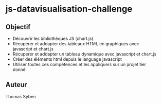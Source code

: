 # js-datavisualisation-challenge

## Objectif
- Découvrir les bibliothèques JS (chart.js)
- Récupérer et addapter des tableaux HTML en graphiques avec javascript et chart.js
- Récupérer et addapter un tableau dynamique avec javascript et chart.js
- Créer des éléments html depuis le language javascript
- Utiliser toutes ces compétences et les appliquers sur un projet tier donné. 



## Auteur
Thomas Syben